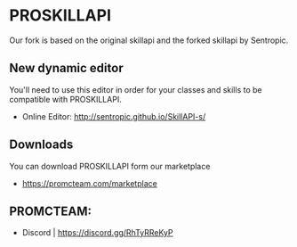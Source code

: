 # PROSKILLAPI
Our fork is based on the original skillapi and the forked skillapi by Sentropic.

## New dynamic editor
You'll need to use this editor in order for your classes and skills to be compatible with PROSKILLAPI.
* Online Editor: http://sentropic.github.io/SkillAPI-s/

## Downloads
You can download PROSKILLAPI form our marketplace
* https://promcteam.com/marketplace

## PROMCTEAM:
* Discord | https://discord.gg/RhTyRReKyP
